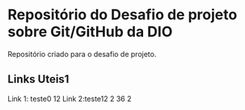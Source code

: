 # Repositório do Desafio de projeto sobre Git/GitHub da DIO
Repositório criado para o desafio de projeto.


## Links Uteis1
Link 1: teste0
12
Link 2:teste12
2
36
2
